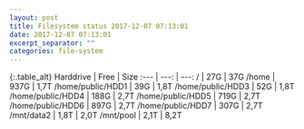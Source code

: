 ```yaml
---
layout: post
title: Filesystem status 2017-12-07 07:13:01
date: 2017-12-07 07:13:01
excerpt_separator: ""
categories: file-system
---
```

{:.table_alt}
Harddrive | Free | Size
:--- | ---: | ---:
/ | 27G | 37G
/home | 937G | 1,7T
/home/public/HDD1 | 39G | 1,8T
/home/public/HDD3 | 52G | 1,8T
/home/public/HDD4 | 188G | 2,7T
/home/public/HDD5 | 719G | 2,7T
/home/public/HDD6 | 897G | 2,7T
/home/public/HDD7 | 307G | 2,7T
/mnt/data2 | 1,8T | 2,0T
/mnt/pool | 2,1T | 8,2T
